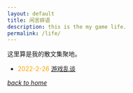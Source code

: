 ```yaml
---
layout: default
title: 闲言碎语
description: this is the my game life.
permalink: /life/
---
```

这里算是我的散文集聚地。

- <font color=orange> 2022-2-26 </font>[游戏乱谈](/life/passages/game)

[*back to home*](https://fiiish-yu.github.io/)
